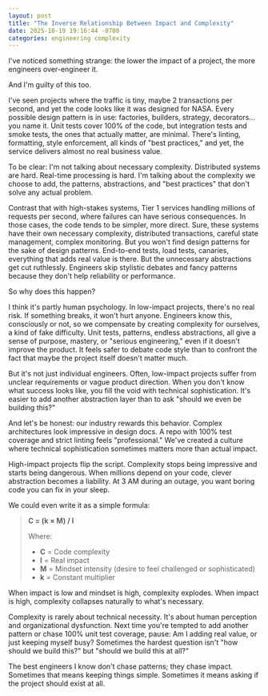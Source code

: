 ```yaml
---
layout: post
title: "The Inverse Relationship Between Impact and Complexity"
date: 2025-10-19 19:16:44 -0700
categories: engineering complexity
---
```


I've noticed something strange: the lower the impact of a project, the more engineers over-engineer it.

And I'm guilty of this too.

I've seen projects where the traffic is tiny, maybe 2 transactions per second, and yet the code looks like it was designed for NASA. Every possible design pattern is in use: factories, builders, strategy, decorators… you name it. Unit tests cover 100% of the code, but integration tests and smoke tests, the ones that actually matter, are minimal. There's linting, formatting, style enforcement, all kinds of "best practices," and yet, the service delivers almost no real business value.

To be clear: I'm not talking about necessary complexity. Distributed systems are hard. Real-time processing is hard. I'm talking about the complexity we choose to add, the patterns, abstractions, and "best practices" that don't solve any actual problem.


Contrast that with high-stakes systems, Tier 1 services handling millions of requests per second, where failures can have serious consequences. In those cases, the code tends to be simpler, more direct. Sure, these systems have their own necessary complexity, distributed transactions, careful state management, complex monitoring. But you won't find design patterns for the sake of design patterns. End-to-end tests, load tests, canaries, everything that adds real value is there. But the unnecessary abstractions get cut ruthlessly. Engineers skip stylistic debates and fancy patterns because they don't help reliability or performance.


So why does this happen?

I think it's partly human psychology. In low-impact projects, there's no real risk. If something breaks, it won't hurt anyone. Engineers know this, consciously or not, so we compensate by creating complexity for ourselves, a kind of fake difficulty. Unit tests, patterns, endless abstractions, all give a sense of purpose, mastery, or "serious engineering," even if it doesn't improve the product. It feels safer to debate code style than to confront the fact that maybe the project itself doesn't matter much.

But it's not just individual engineers. Often, low-impact projects suffer from unclear requirements or vague product direction. When you don't know what success looks like, you fill the void with technical sophistication. It's easier to add another abstraction layer than to ask "should we even be building this?"

And let's be honest: our industry rewards this behavior. Complex architectures look impressive in design docs. A repo with 100% test coverage and strict linting feels "professional." We've created a culture where technical sophistication sometimes matters more than actual impact.

High-impact projects flip the script. Complexity stops being impressive and starts being dangerous. When millions depend on your code, clever abstraction becomes a liability. At 3 AM during an outage, you want boring code you can fix in your sleep.

We could even write it as a simple formula:

> **C = (k × M) / I**
>
> Where:
> - **C** = Code complexity
> - **I** = Real impact
> - **M** = Mindset intensity (desire to feel challenged or sophisticated)
> - **k** = Constant multiplier

When impact is low and mindset is high, complexity explodes. When impact is high, complexity collapses naturally to what's necessary.

Complexity is rarely about technical necessity. It's about human perception and organizational dysfunction. Next time you're tempted to add another pattern or chase 100% unit test coverage, pause: Am I adding real value, or just keeping myself busy? Sometimes the hardest question isn't "how should we build this?" but "should we build this at all?"

The best engineers I know don't chase patterns; they chase impact. Sometimes that means keeping things simple. Sometimes it means asking if the project should exist at all.

